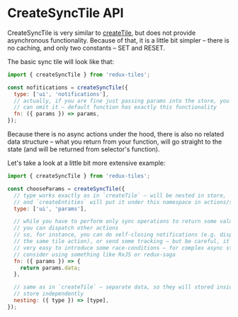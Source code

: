 # CreateSyncTile API

CreateSyncTile is very similar to [createTile](./createTile.md), but does not provide asynchronous functionality. Because of that, it is a little bit simpler – there is no caching, and only two constants – SET and RESET.

The basic sync tile will look like that:
```javascript
import { createSyncTile } from 'redux-tiles';

const nofitications = createSyncTile({
  type: ['ui', 'notifications'],
  // actually, if you are fine just passing params into the store, you
  // can omit it – default function has exactly this functionality
  fn: ({ params }) => params,
});
```

Because there is no async actions under the hood, there is also no related data structure – what you return from your function, will go straight to the state (and will be returned from selector's function).

Let's take a look at a little bit more extensive example:

```javascript
import { createSyncTile } from 'redux-tiles';

const chooseParams = createSyncTile({
  // type works exactly as in `createTile` – will be nested in store,
  // and `createEntities` will put it under this namespace in actions/selectors
  type: ['ui', 'params'],

  // while you have to perform only sync operations to return some value,
  // you can dispatch other actions
  // so, for instance, you can do self-closing notifications (e.g. dispatching
  // the same tile action), or send some tracking – but be careful, it is
  // very easy to introduce some race-conditions – for complex async stuff
  // consider using something like RxJS or redux-saga
  fn: ({ params }) => {
    return params.data;
  },

  // same as in `createTile` – separate data, so they will stored inside
  // store independently
  nesting: ({ type }) => [type],
});
```
